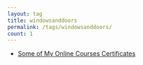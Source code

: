 ```yaml
---
layout: tag
title: windowsanddoors
permalink: /tags/windowsanddoors/
count: 1
---
```


- [Some of My Online Courses Certificates](https://samirpaulb.github.io/blog-jekyll/posts/some-of-my-online-courses-certificates/)
